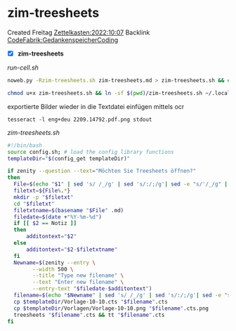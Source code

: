 # zim-treesheets
Created Freitag [Zettelkasten:2022:10:07]()
Backlink [CodeFabrik:GedankenspeicherCoding](../GedankenspeicherCoding.md)

- [X] **zim-treesheets**

*run-cell.sh*
```bash
noweb.py -Rzim-treesheets.sh zim-treesheets.md > zim-treesheets.sh && echo 'fertig'
```

  ```bash
chmod u+x zim-treesheets.sh && ln -sf $(pwd)/zim-treesheets.sh ~/.local/bin/zim-treesheets.sh && echo 'fertig'
```

exportierte Bilder wieder in die Textdatei einfügen mittels ocr

``tesseract -l eng+deu 2209.14792.pdf.png stdout``

*zim-treesheets.sh*
```bash
#!/bin/bash
source config.sh; # load the config library functions
templateDir="$(config_get templateDir)"

if zenity --question --text="Möchten Sie Treesheets öffnen?"
then
  File=$(echo "$1" | sed 's/ /_/g' | sed 's/:/;/g'| sed -e "s/'/_/g" | sed 's/\"//g')
  filetxt=${File%.*}
  mkdir -p "$filetxt"
  cd "$filetxt"
  filetxtname=$(basename "$File" .md)
  filedate=$(date +"%Y-%m-%d")
  if [[ $2 == Notiz ]]
  then
      additontext="$2"
  else
      additontext="$2-$filetxtname"
  fi
  Newname=$(zenity --entry \
        --width 500 \
        --title "Type new filename" \
        --text "Enter new filename" \
        --entry-text "$filedate-$additontext")
  filename=$(echo "$Newname" | sed 's/ /_/g' | sed 's/:/;/g'| sed -e "s/'/_/g" | sed 's/\"//g')
  cp $templateDir/Vorlage-10-10.cts "$filename".cts
  cp $templateDir/Vorlagen/Vorlage-10-10.png "$filename".cts.png
  treesheets "$filename".cts && tt "$filename".cts
fi
```

